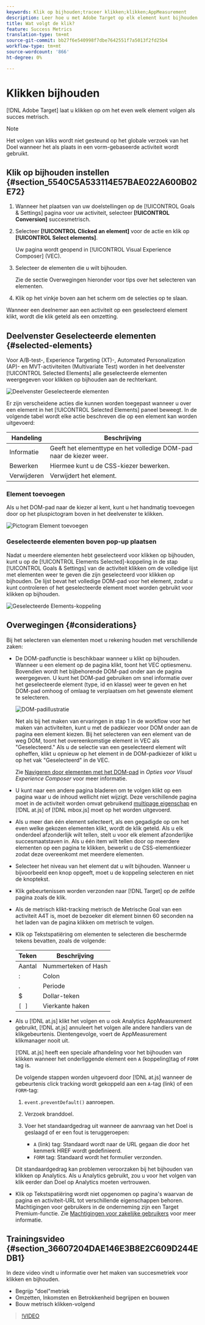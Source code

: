 ```yaml
---
keywords: Klik op bijhouden;traceer klikken;klikken;AppMeasurement
description: Leer hoe u met Adobe Target op elk element kunt bijhouden of dit een succesmetrisch element is.
title: Wat volgt de klik?
feature: Success Metrics
translation-type: tm+mt
source-git-commit: bb27f6e540998f7dbe7642551f7a5013f2fd25b4
workflow-type: tm+mt
source-wordcount: '866'
ht-degree: 0%

---
```



# Klikken bijhouden

[!DNL Adobe Target] laat u klikken op om het even welk element volgen als succes metrisch.

>[!NOTE]
>
>Het volgen van kliks wordt niet gesteund op het globale verzoek van het Doel wanneer het als plaats in een vorm-gebaseerde activiteit wordt gebruikt.

## Klik op bijhouden instellen {#section_5540C5A533114E57BAE022A600B02E72}

1. Wanneer het plaatsen van uw doelstellingen op de [!UICONTROL Goals & Settings] pagina voor uw activiteit, selecteer **[!UICONTROL Conversion]** succesmetrisch.
1. Selecteer **[!UICONTROL Clicked an element]** voor de actie en klik op **[!UICONTROL Select elements]**.

   Uw pagina wordt geopend in [!UICONTROL Visual Experience Composer] (VEC).

1. Selecteer de elementen die u wilt bijhouden.

   Zie de sectie Overwegingen hieronder voor tips over het selecteren van elementen.

1. Klik op het vinkje boven aan het scherm om de selecties op te slaan.

Wanneer een deelnemer aan een activiteit op een geselecteerd element klikt, wordt die klik geteld als een omzetting.

## Deelvenster Geselecteerde elementen {#selected-elements}

Voor A/B-test-, Experience Targeting (XT)-, Automated Personalization (AP)- en MVT-activiteiten (Multivariate Test) worden in het deelvenster [!UICONTROL Selected Elements] alle geselecteerde elementen weergegeven voor klikken op bijhouden aan de rechterkant.

![Deelvenster Geselecteerde elementen](/help/c-activities/r-success-metrics/assets/selected-elements.png)

Er zijn verscheidene acties die kunnen worden toegepast wanneer u over een element in het [!UICONTROL Selected Elements] paneel beweegt. In de volgende tabel wordt elke actie beschreven die op een element kan worden uitgevoerd:

| Handeling | Beschrijving |
| --- | --- |
| Informatie | Geeft het elementtype en het volledige DOM-pad naar de kiezer weer. |
| Bewerken | Hiermee kunt u de CSS-kiezer bewerken. |
| Verwijderen | Verwijdert het element. |

### Element toevoegen

Als u het DOM-pad naar de kiezer al kent, kunt u het handmatig toevoegen door op het pluspictogram boven in het deelvenster te klikken.

![Pictogram Element toevoegen](/help/c-activities/r-success-metrics/assets/add-element.png)

### Geselecteerde elementen boven pop-up plaatsen

Nadat u meerdere elementen hebt geselecteerd voor klikken op bijhouden, kunt u op de [!UICONTROL Elements Selected]-koppeling in de stap [!UICONTROL Goals & Settings] van de activiteit klikken om de volledige lijst met elementen weer te geven die zijn geselecteerd voor klikken op bijhouden. De lijst bevat het volledige DOM-pad voor het element, zodat u kunt controleren of het geselecteerde element moet worden gebruikt voor klikken op bijhouden.

![Geselecteerde Elements-koppeling](/help/c-activities/r-success-metrics/assets/elements-selected-link.png)

## Overwegingen {#considerations}

Bij het selecteren van elementen moet u rekening houden met verschillende zaken:

* De DOM-padfunctie is beschikbaar wanneer u klikt op bijhouden. Wanneer u een element op de pagina klikt, toont het VEC optiesmenu. Bovendien wordt het bijbehorende DOM-pad onder aan de pagina weergegeven. U kunt het DOM-pad gebruiken om snel informatie over het geselecteerde element (type, id en klasse) weer te geven en het DOM-pad omhoog of omlaag te verplaatsen om het gewenste element te selecteren.

   ![DOM-padillustratie](/help/c-activities/r-success-metrics/assets/click-tracking-dom.png)

   Net als bij het maken van ervaringen in stap 1 in de workflow voor het maken van activiteiten, kunt u met de padkiezer voor DOM onder aan de pagina een element kiezen. Bij het selecteren van een element van de weg DOM, toont het overeenkomstige element in VEC als &quot;Geselecteerd.&quot; Als u de selectie van een geselecteerd element wilt opheffen, klikt u opnieuw op het element in de DOM-padkiezer of klikt u op het vak &quot;Geselecteerd&quot; in de VEC.

   Zie [Navigeren door elementen met het DOM-pad](/help/c-experiences/c-visual-experience-composer/viztarget-options.md#dom-path) in *Opties voor Visual Experience Composer* voor meer informatie.

* U kunt naar een andere pagina bladeren om te volgen klikt op een pagina waar u de inhoud wellicht niet wijzigt. Deze verschillende pagina moet in de activiteit worden omvat gebruikend [multipage eigenschap](/help/c-experiences/c-visual-experience-composer/multipage-activity.md#concept_277E096063E14813AC5D8EDFA1D2ED48) en [!DNL at.js] of [!DNL mbox.js] moet op het worden uitgevoerd.
* Als u meer dan één element selecteert, als een gegadigde op om het even welke gekozen elementen klikt, wordt de klik geteld. Als u elk onderdeel afzonderlijk wilt tellen, stelt u voor elk element afzonderlijke succesmaatstaven in. Als u één item wilt tellen door op meerdere elementen op een pagina te klikken, bewerkt u de CSS-elementkiezer zodat deze overeenkomt met meerdere elementen.
* Selecteer het niveau van het element dat u wilt bijhouden. Wanneer u bijvoorbeeld een knop opgeeft, moet u de koppeling selecteren en niet de knoptekst.
* Klik gebeurtenissen worden verzonden naar [!DNL Target] op de zelfde pagina zoals de klik.
* Als de metrisch klikt-tracking metrisch de Metrische Goal van een activiteit A4T is, moet de bezoeker dit element binnen 60 seconden na het laden van de pagina klikken om metrisch te volgen.
* Klik op Tekstspatiëring om elementen te selecteren die beschermde tekens bevatten, zoals de volgende:

   | Teken | Beschrijving |
   |---|---|
   | Aantal | Nummerteken of Hash |
   | : | Colon |
   | . | Periode |
   | $ | Dollar-teken |
   | `[ ]` | Vierkante haken |

* Als u [!DNL at.js] klikt het volgen en u ook Analytics AppMeasurement gebruikt, [!DNL at.js] annuleert het volgen alle andere handlers van de klikgebeurtenis. Dientengevolge, voert de AppMeasurement klikmanager nooit uit.

   [!DNL at.js] heeft een speciale afhandeling voor het bijhouden van klikken wanneer het onderliggende element een  `A` (koppeling)tag of  `FORM` tag is.

   De volgende stappen worden uitgevoerd door [!DNL at.js] wanneer de gebeurtenis click tracking wordt gekoppeld aan een `A`-tag (link) of een `FORM`-tag:

   1. `event.preventDefault()` aanroepen.

   1. Verzoek branddoel.

   1. Voer het standaardgedrag uit wanneer de aanvraag van het Doel is geslaagd of er een fout is teruggeroepen:

      * `A` (link) tag: Standaard wordt naar de URL gegaan die door het kenmerk HREF wordt gedefinieerd.
      * `FORM` tag: Standaard wordt het formulier verzonden.

   Dit standaardgedrag kan problemen veroorzaken bij het bijhouden van klikken op Analytics. Als u Analytics gebruikt, zou u voor het volgen van klik eerder dan Doel op Analytics moeten vertrouwen.

* Klik op Tekstspatiëring wordt niet opgenomen op pagina&#39;s waarvan de pagina en activiteit-URL tot verschillende eigenschappen behoren. Machtigingen voor gebruikers in de onderneming zijn een Target Premium-functie. Zie [Machtigingen voor zakelijke gebruikers](/help/administrating-target/c-user-management/property-channel/property-channel.md) voor meer informatie.

## Trainingsvideo {#section_36607204DAE146E3B8E2C609D244EDB1}

In deze video vindt u informatie over het maken van succesmetriek voor klikken en bijhouden.

* Begrijp &quot;doel&quot;metriek
* Omzetten, Inkomsten en Betrokkenheid begrijpen en bouwen
* Bouw metrisch klikken-volgend

>[!VIDEO](https://video.tv.adobe.com/v/17380)